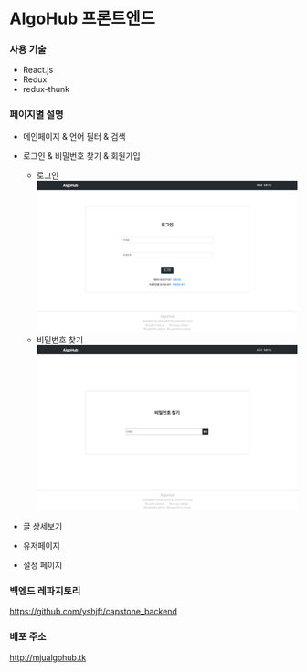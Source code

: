# AlgoHub 프론트엔드

### 사용 기술
* React.js
* Redux
* redux-thunk

### 페이지별 설명

* 메인페이지 & 언어 필터 & 검색

* 로그인 & 비밀번호 찾기 & 회원가입    
    * 로그인  
    <img src="/ImgForMd/login.png" width="800px"></img>
    * 비밀번호 찾기   
      <img src="/ImgForMd/FindPwd.png" width="800px"></img>

* 글 상세보기

* 유저페이지

* 설정 페이지

### 백엔드 레파지토리
https://github.com/yshjft/capstone_backend

### 배포 주소
http://mjualgohub.tk
